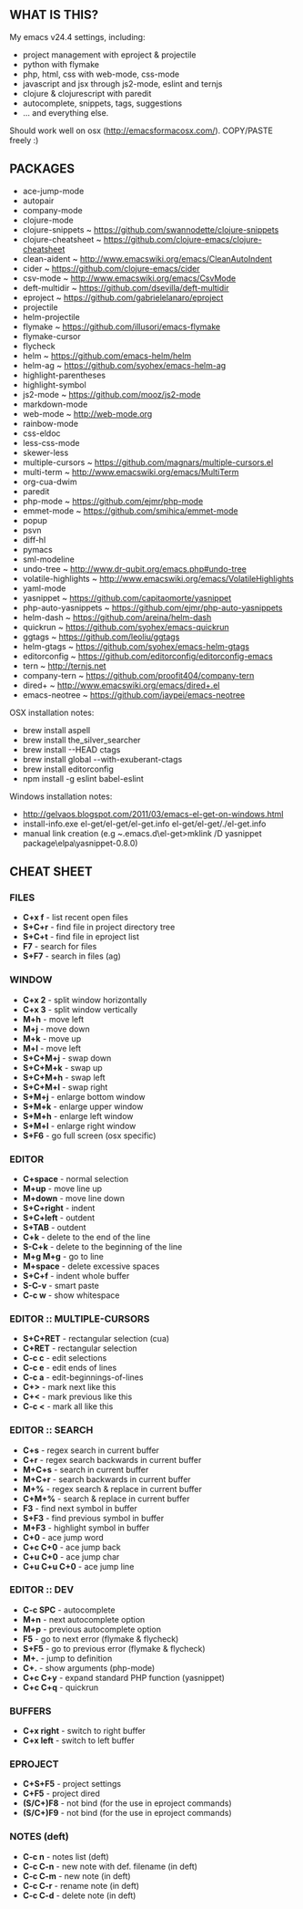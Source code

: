 WHAT IS THIS?
-------------
My emacs v24.4 settings, including:

* project management with eproject & projectile
* python with flymake
* php, html, css with web-mode, css-mode
* javascript and jsx through js2-mode, eslint and ternjs
* clojure & clojurescript with paredit
* autocomplete, snippets, tags, suggestions
* ... and everything else.

Should work well on osx (http://emacsformacosx.com/). COPY/PASTE freely :) 

PACKAGES
--------
* ace-jump-mode
* autopair
* company-mode
* clojure-mode
* clojure-snippets ~ https://github.com/swannodette/clojure-snippets
* clojure-cheatsheet ~ https://github.com/clojure-emacs/clojure-cheatsheet
* clean-aident ~ http://www.emacswiki.org/emacs/CleanAutoIndent
* cider ~ https://github.com/clojure-emacs/cider
* csv-mode ~ http://www.emacswiki.org/emacs/CsvMode
* deft-multidir ~ https://github.com/dsevilla/deft-multidir
* eproject ~ https://github.com/gabrielelanaro/eproject
* projectile
* helm-projectile
* flymake ~ https://github.com/illusori/emacs-flymake
* flymake-cursor
* flycheck
* helm ~ https://github.com/emacs-helm/helm
* helm-ag ~ https://github.com/syohex/emacs-helm-ag
* highlight-parentheses
* highlight-symbol
* js2-mode ~ https://github.com/mooz/js2-mode
* markdown-mode
* web-mode ~ http://web-mode.org
* rainbow-mode
* css-eldoc
* less-css-mode
* skewer-less
* multiple-cursors ~ https://github.com/magnars/multiple-cursors.el
* multi-term ~ http://www.emacswiki.org/emacs/MultiTerm
* org-cua-dwim
* paredit
* php-mode ~ https://github.com/ejmr/php-mode
* emmet-mode ~ https://github.com/smihica/emmet-mode
* popup
* psvn
* diff-hl
* pymacs
* sml-modeline
* undo-tree ~ http://www.dr-qubit.org/emacs.php#undo-tree
* volatile-highlights ~ http://www.emacswiki.org/emacs/VolatileHighlights
* yaml-mode
* yasnippet ~ https://github.com/capitaomorte/yasnippet
* php-auto-yasnippets ~ https://github.com/ejmr/php-auto-yasnippets
* helm-dash ~ https://github.com/areina/helm-dash
* quickrun ~ https://github.com/syohex/emacs-quickrun
* ggtags ~ https://github.com/leoliu/ggtags
* helm-gtags ~ https://github.com/syohex/emacs-helm-gtags
* editorconfig ~ https://github.com/editorconfig/editorconfig-emacs
* tern ~ http://ternjs.net
* company-tern ~ https://github.com/proofit404/company-tern
* dired+ ~ http://www.emacswiki.org/emacs/dired+.el
* emacs-neotree ~ https://github.com/jaypei/emacs-neotree


OSX installation notes:
* brew install aspell
* brew install the_silver_searcher
* brew install --HEAD ctags
* brew install global --with-exuberant-ctags
* brew install editorconfig
* npm install -g eslint babel-eslint

Windows installation notes:
* http://gelvaos.blogspot.com/2011/03/emacs-el-get-on-windows.html
* install-info.exe el-get/el-get/el-get.info el-get/el-get/./el-get.info
* manual link creation (e.g ~\.emacs.d\el-get>mklink /D yasnippet package\elpa\yasnippet-0.8.0) 


CHEAT SHEET
------------


### FILES ###
* **C+x f** - list recent open files
* **S+C+r** - find file in project directory tree
* **S+C+t** - find file in eproject list
* **F7**    - search for files
* **S+F7**  - search in files (ag)


### WINDOW ###
* **C+x 2**   - split window horizontally
* **C+x 3**   - split window vertically
* **M+h**     - move left
* **M+j**     - move down
* **M+k**     - move up
* **M+l**     - move left
* **S+C+M+j** - swap down
* **S+C+M+k** - swap up
* **S+C+M+h** - swap left
* **S+C+M+l** - swap right
* **S+M+j**   - enlarge bottom window
* **S+M+k**   - enlarge upper window
* **S+M+h**   - enlarge left window
* **S+M+l**   - enlarge right window
* **S+F6**    - go full screen (osx specific)


### EDITOR ###
* **C+space**   - normal selection
* **M+up**      - move line up
* **M+down**    - move line down
* **S+C+right** - indent
* **S+C+left**  - outdent
* **S+TAB**     - outdent
* **C+k**       - delete to the end of the line
* **S-C+k**     - delete to the beginning of the line
* **M+g M+g**   - go to line
* **M+space**   - delete excessive spaces
* **S+C+f**     - indent whole buffer
* **S-C-v**     - smart paste
* **C-c w**     - show whitespace


### EDITOR :: MULTIPLE-CURSORS ###
* **S+C+RET**   - rectangular selection (cua)
* **C+RET**     - rectangular selection
* **C-c c**     - edit selections
* **C-c e**     - edit ends of lines
* **C-c a**     - edit-beginnings-of-lines
* **C+>**       - mark next like this
* **C+<**       - mark previous like this
* **C-c <**     - mark all like this


### EDITOR :: SEARCH ###
* **C+s**         - regex search in current buffer
* **C+r**         - regex search backwards in current buffer
* **M+C+s**       - search in current buffer
* **M+C+r**       - search backwards in current buffer
* **M+%**         - regex search & replace in current buffer
* **C+M+%**       - search & replace in current buffer
* **F3**          - find next symbol in buffer
* **S+F3**        - find previous symbol in buffer
* **M+F3**        - highlight symbol in buffer
* **C+0**         - ace jump word
* **C+c C+0**     - ace jump back
* **C+u C+0**     - ace jump char
* **C+u C+u C+0** - ace jump line


### EDITOR :: DEV ###
* **C-c SPC** - autocomplete
* **M+n**     - next autocomplete option
* **M+p**     - previous autocomplete option
* **F5**      - go to next error (flymake & flycheck)
* **S+F5**    - go to previous error (flymake & flycheck)
* **M+.**     - jump to definition
* **C+.**     - show arguments (php-mode)
* **C+c C+y** - expand standard PHP function (yasnippet)
* **C+c C+q** - quickrun


### BUFFERS ###
* **C+x right** - switch to right buffer
* **C+x left**  - switch to left buffer


### EPROJECT ###
* **C+S+F5**    - project settings
* **C+F5**      - project dired
* **(S/C+)F8**  - not bind (for the use in eproject commands)
* **(S/C+)F9**  - not bind (for the use in eproject commands)


### NOTES (deft) ###
* **C-c n**   - notes list (deft)
* **C-c C-n** - new note with def. filename (in deft)
* **C-c C-m** - new note (in deft)
* **C-c C-r** - rename note (in deft)
* **C-c C-d** - delete note (in deft)
